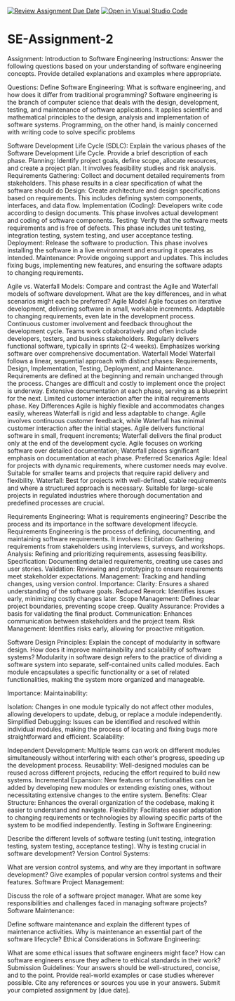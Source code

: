 [![Review Assignment Due Date](https://classroom.github.com/assets/deadline-readme-button-24ddc0f5d75046c5622901739e7c5dd533143b0c8e959d652212380cedb1ea36.svg)](https://classroom.github.com/a/-ucQIGTc)
[![Open in Visual Studio Code](https://classroom.github.com/assets/open-in-vscode-718a45dd9cf7e7f842a935f5ebbe5719a5e09af4491e668f4dbf3b35d5cca122.svg)](https://classroom.github.com/online_ide?assignment_repo_id=15234986&assignment_repo_type=AssignmentRepo)
# SE-Assignment-2
Assignment: Introduction to Software Engineering
Instructions:
Answer the following questions based on your understanding of software engineering concepts. Provide detailed explanations and examples where appropriate.

Questions:
Define Software Engineering:
What is software engineering, and how does it differ from traditional programming?
      Software engineering is the branch of computer science that deals with the design, development, testing, and maintenance of software applications. It applies scientific and mathematical principles to the design, 
      analysis and implementation of software systems. Programming, on the other hand, is mainly concerned with writing code to solve specific problems

Software Development Life Cycle (SDLC):
Explain the various phases of the Software Development Life Cycle. Provide a brief description of each phase.
     Planning: Identify project goals, define scope, allocate resources, and create a project plan. It involves feasibility studies and risk analysis.
     Requirements Gathering: Collect and document detailed requirements from stakeholders. This phase results in a clear specification of what the software should do
     Design: Create architecture and design specifications based on requirements. This includes defining system components, interfaces, and data flow.
     Implementation (Coding): Developers write code according to design documents. This phase involves actual development and coding of software components.
     Testing: Verify that the software meets requirements and is free of defects. This phase includes unit testing, integration testing, system testing, and user acceptance testing.
     Deployment: Release the software to production. This phase involves installing the software in a live environment and ensuring it operates as intended.
     Maintenance: Provide ongoing support and updates. This includes fixing bugs, implementing new features, and ensuring the software adapts to changing requirements.
     
Agile vs. Waterfall Models:
Compare and contrast the Agile and Waterfall models of software development. What are the key differences, and in what scenarios might each be preferred?
Agile Model
  Agile focuses on iterative development, delivering software in small, workable increments.
  Adaptable to changing requirements, even late in the development process.
  Continuous customer involvement and feedback throughout the development cycle.
  Teams work collaboratively and often include developers, testers, and business stakeholders.
  Regularly delivers functional software, typically in sprints (2-4 weeks).
  Emphasizes working software over comprehensive documentation.
Waterfall Model
   Waterfall follows a linear, sequential approach with distinct phases: Requirements, Design, Implementation, Testing, Deployment, and Maintenance.
   Requirements are defined at the beginning and remain unchanged through the process.
   Changes are difficult and costly to implement once the project is underway.
   Extensive documentation at each phase, serving as a blueprint for the next.
   Limited customer interaction after the initial requirements phase.
Key Differences
   Agile is highly flexible and accommodates changes easily, whereas Waterfall is rigid and less adaptable to change.
   Agile involves continuous customer feedback, while Waterfall has minimal customer interaction after the initial stages.
   Agile delivers functional software in small, frequent increments; Waterfall delivers the final product only at the end of the development cycle.
   Agile focuses on working software over detailed documentation; Waterfall places significant emphasis on documentation at each phase.
Preferred Scenarios
  Agile: Ideal for projects with dynamic requirements, where customer needs may evolve. Suitable for smaller teams and projects that require rapid delivery and flexibility.
  Waterfall: Best for projects with well-defined, stable requirements and where a structured approach is necessary. Suitable for large-scale projects in regulated industries where thorough documentation and predefined 
  processes are crucial.

  
Requirements Engineering:
What is requirements engineering? Describe the process and its importance in the software development lifecycle.
    Requirements Engineering is the process of defining, documenting, and maintaining software requirements. 
    It involves:
      Elicitation: Gathering requirements from stakeholders using interviews, surveys, and workshops.
      Analysis: Refining and prioritizing requirements, assessing feasibility.
      Specification: Documenting detailed requirements, creating use cases and user stories.
      Validation: Reviewing and prototyping to ensure requirements meet stakeholder expectations.
      Management: Tracking and handling changes, using version control.
   Importance:
       Clarity: Ensures a shared understanding of the software goals.
       Reduced Rework: Identifies issues early, minimizing costly changes later.
       Scope Management: Defines clear project boundaries, preventing scope creep.
       Quality Assurance: Provides a basis for validating the final product.
       Communication: Enhances communication between stakeholders and the project team.
       Risk Management: Identifies risks early, allowing for proactive mitigation.


Software Design Principles:
Explain the concept of modularity in software design. How does it improve maintainability and scalability of software systems?
   Modularity in software design refers to the practice of dividing a software system into separate, self-contained units called modules. Each module encapsulates a specific functionality or a set of related 
  functionalities, making the system more organized and manageable.

Importance:
Maintainability:

Isolation: Changes in one module typically do not affect other modules, allowing developers to update, debug, or replace a module independently.
Simplified Debugging: Issues can be identified and resolved within individual modules, making the process of locating and fixing bugs more straightforward and efficient.
Scalability:

Independent Development: Multiple teams can work on different modules simultaneously without interfering with each other's progress, speeding up the development process.
Reusability: Well-designed modules can be reused across different projects, reducing the effort required to build new systems.
Incremental Expansion: New features or functionalities can be added by developing new modules or extending existing ones, without necessitating extensive changes to the entire system.
Benefits:
Clear Structure: Enhances the overall organization of the codebase, making it easier to understand and navigate.
Flexibility: Facilitates easier adaptation to changing requirements or technologies by allowing specific parts of the system to be modified independently.
Testing in Software Engineering:

Describe the different levels of software testing (unit testing, integration testing, system testing, acceptance testing). Why is testing crucial in software development?
Version Control Systems:

What are version control systems, and why are they important in software development? Give examples of popular version control systems and their features.
Software Project Management:

Discuss the role of a software project manager. What are some key responsibilities and challenges faced in managing software projects?
Software Maintenance:

Define software maintenance and explain the different types of maintenance activities. Why is maintenance an essential part of the software lifecycle?
Ethical Considerations in Software Engineering:

What are some ethical issues that software engineers might face? How can software engineers ensure they adhere to ethical standards in their work?
Submission Guidelines:
Your answers should be well-structured, concise, and to the point.
Provide real-world examples or case studies wherever possible.
Cite any references or sources you use in your answers.
Submit your completed assignment by [due date].
